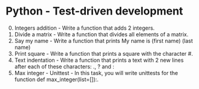 # Python - Test-driven development
0. Integers addition - Write a function that adds 2 integers.
1. Divide a matrix - Write a function that divides all elements of a matrix.
2. Say my name - Write a function that prints My name is (first name) (last name)
3. Print square - Write a function that prints a square with the character #.
4. Text indentation - Write a function that prints a text with 2 new lines after each of these characters: ., ? and :
5. Max integer - Unittest - In this task, you will write unittests for the function def max_integer(list=[]):.
